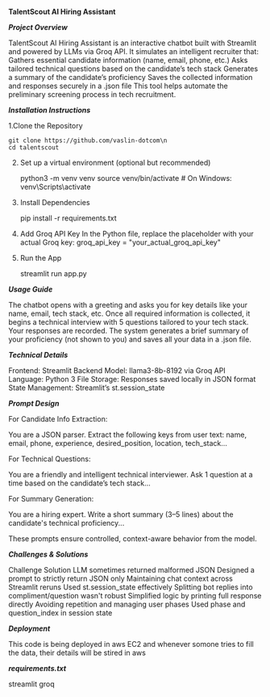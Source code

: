 **TalentScout AI Hiring Assistant**


**_Project Overview_**

TalentScout AI Hiring Assistant is an interactive chatbot built with Streamlit and powered by LLMs via Groq API. It simulates an intelligent recruiter that:
Gathers essential candidate information (name, email, phone, etc.)
Asks tailored technical questions based on the candidate’s tech stack
Generates a summary of the candidate’s proficiency
Saves the collected information and responses securely in a .json file
This tool helps automate the preliminary screening process in tech recruitment.



**_Installation Instructions_**

1.Clone the Repository

    git clone https://github.com/vaslin-dotcom\n
    cd talentscout

2. Set up a virtual environment (optional but recommended)

     python3 -m venv venv
   source venv/bin/activate  # On Windows: venv\Scripts\activate

3. Install Dependencies

      pip install -r requirements.txt

4. Add Groq API Key
    In the Python file, replace the placeholder with your actual Groq key:
groq_api_key = "your_actual_groq_api_key"

5. Run the App

    streamlit run app.py


**_Usage Guide_**

The chatbot opens with a greeting and asks you for key details like your name, email, tech stack, etc.
Once all required information is collected, it begins a technical interview with 5 questions tailored to your tech stack.
Your responses are recorded.
The system generates a brief summary of your proficiency (not shown to you) and saves all your data in a .json file.



**_Technical Details_**

Frontend: Streamlit
Backend Model: llama3-8b-8192 via Groq API
Language: Python 3
File Storage: Responses saved locally in JSON format
State Management: Streamlit’s st.session_state


**_Prompt Design_**

For Candidate Info Extraction:

You are a JSON parser. Extract the following keys from user text: name, email, phone, experience, desired_position, location, tech_stack...

For Technical Questions:

You are a friendly and intelligent technical interviewer. Ask 1 question at a time based on the candidate’s tech stack...

For Summary Generation:

You are a hiring expert. Write a short summary (3–5 lines) about the candidate's technical proficiency...

These prompts ensure controlled, context-aware behavior from the model.



**_Challenges & Solutions_**

Challenge	Solution
LLM sometimes returned malformed JSON	Designed a prompt to strictly return JSON only
Maintaining chat context across Streamlit reruns	Used st.session_state effectively
Splitting bot replies into compliment/question wasn't robust	Simplified logic by printing full response directly
Avoiding repetition and managing user phases	Used phase and question_index in session state

**_Deployment_**

This code is being deployed in aws EC2 and whenever somone tries to fill the data, their details will be stired in aws

**_requirements.txt_**

streamlit
groq
